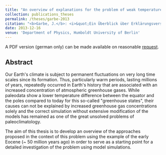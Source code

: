 ```yaml
---
title: "An overview of explanations for the problem of weak temperature gradients in warm climates in Earth history"
collection: publications_theses
permalink: /theses/garbe-2013
citation: "<b>Garbe, J.</b>: <i>&quot;Ein Überblick über Erklärungsversuche für das Problem der flachen Temperaturgradienten in Warmzeiten der Erdgeschichte&quot;</i>, B.Sc. Thesis, Department of Physics, Humboldt University of Berlin, 2013."
date: 2013-12-16
venue: 'Department of Physics, Humboldt University of Berlin'
---
```


A PDF version (german only) can be made available on reasonable [request](mailto:julius.garbe@pik-potsdam.de "mailto:julius.garbe@pik-potsdam.de").

## Abstract
Our Earth's climate is subject to permanent fluctuations on very long time scales since its formation. Thus, particularly warm periods, lasting millions of years, repeatedly occurred in Earth's history that are associated with an increased concentration of atmospheric greenhouse gases. While paleodata show a lower temperature difference between the equator and the poles compared to today for this so-called "greenhouse states", their causes can not be explained by increased greenhouse gas concentrations solely and the correct simulation without extensive modification of the models has remained as one of the great unsolved problems of paleoclimatology.

The aim of this thesis is to develop an overview of the approaches proposed in the context of this problem using the example of the early Eocene (~ 50 million years ago) in order to serve as a starting point for a detailed investigation of the problem using model simulations.